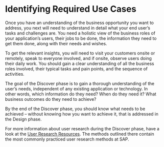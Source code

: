 <!-- loio98e01cf0d560477dad72aa62d9426ccb -->

# Identifying Required Use Cases

Once you have an understanding of the business opportunity you want to address, you next will need to understand in detail what your end user’s tasks and challenges are. You need a holistic view of the business roles of your application’s users, their jobs to be done, the information they need to get them done, along with their needs and wishes.

To get the relevant insights, you will need to visit your customers onsite or remotely, speak to everyone involved, and if onsite, observe users doing their daily work. You should gain a clear understanding of all the business roles involved, their typical tasks and pain points, and the sequence of activities.

The goal of the Discover phase is to gain a thorough understanding of the user’s needs, independent of any existing application or technology. In other words, which information do they need? When do they need it? What business outcomes do they need to achieve?

By the end of the Discover phase, you should know what needs to be achieved – without knowing how you want to achieve it, that is addressed in the Design phase.

For more information about user research during the Discover phase, have a look at the [User Research Resources](https://experience.sap.com/fiori-design-web/user-research-resources/). The methods outlined there contain the most commonly practiced user research methods at SAP.

